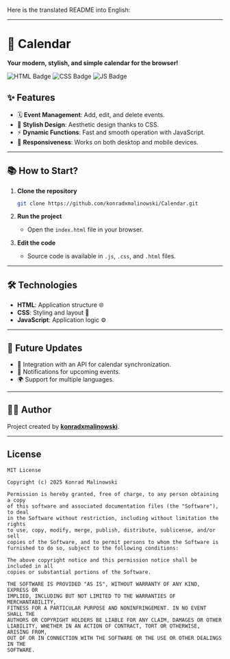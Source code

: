 Here is the translated README into English:  

---

# 📅 Calendar  

**Your modern, stylish, and simple calendar for the browser!**  

![HTML Badge](https://img.shields.io/badge/HTML-15.1%25-orange)
![CSS Badge](https://img.shields.io/badge/CSS-34.9%25-blue)
![JS Badge](https://img.shields.io/badge/JavaScript-50%25-yellow)

## ✨ Features  

- 🗓️ **Event Management**: Add, edit, and delete events.  
- 🎨 **Stylish Design**: Aesthetic design thanks to CSS.  
- ⚡ **Dynamic Functions**: Fast and smooth operation with JavaScript.  
- 📱 **Responsiveness**: Works on both desktop and mobile devices.  

---

## 📚 How to Start?  

1. **Clone the repository**  
   ```bash
   git clone https://github.com/konradxmalinowski/Calendar.git
   ```

2. **Run the project**  
   - Open the `index.html` file in your browser.  

3. **Edit the code**  
   - Source code is available in `.js`, `.css`, and `.html` files.  

---

## 🛠️ Technologies  

- **HTML**: Application structure 🌐  
- **CSS**: Styling and layout 🎨  
- **JavaScript**: Application logic ⚙️  

---

## 🚀 Future Updates  

- 🌟 Integration with an API for calendar synchronization.  
- 🔔 Notifications for upcoming events.  
- 🌍 Support for multiple languages.  

---

## 👨‍💻 Author  

Project created by **[konradxmalinowski](https://github.com/konradxmalinowski)**.  

---

## License
```
MIT License

Copyright (c) 2025 Konrad Malinowski

Permission is hereby granted, free of charge, to any person obtaining a copy
of this software and associated documentation files (the "Software"), to deal
in the Software without restriction, including without limitation the rights
to use, copy, modify, merge, publish, distribute, sublicense, and/or sell
copies of the Software, and to permit persons to whom the Software is
furnished to do so, subject to the following conditions:

The above copyright notice and this permission notice shall be included in all
copies or substantial portions of the Software.

THE SOFTWARE IS PROVIDED "AS IS", WITHOUT WARRANTY OF ANY KIND, EXPRESS OR
IMPLIED, INCLUDING BUT NOT LIMITED TO THE WARRANTIES OF MERCHANTABILITY,
FITNESS FOR A PARTICULAR PURPOSE AND NONINFRINGEMENT. IN NO EVENT SHALL THE
AUTHORS OR COPYRIGHT HOLDERS BE LIABLE FOR ANY CLAIM, DAMAGES OR OTHER
LIABILITY, WHETHER IN AN ACTION OF CONTRACT, TORT OR OTHERWISE, ARISING FROM,
OUT OF OR IN CONNECTION WITH THE SOFTWARE OR THE USE OR OTHER DEALINGS IN THE
SOFTWARE.
```
